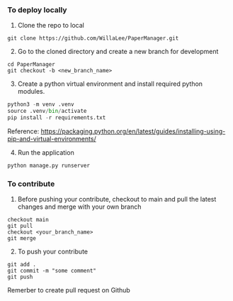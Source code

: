 ### To deploy locally

1. Clone the repo to local

```
git clone https://github.com/WillaLee/PaperManager.git
```

2. Go to the cloned directory and create a new branch for development

```
cd PaperManager
git checkout -b <new_branch_name>
```

3. Create a python virtual environment and install required python modules.

```python
python3 -m venv .venv
source .venv/bin/activate
pip install -r requirements.txt
```
Reference: https://packaging.python.org/en/latest/guides/installing-using-pip-and-virtual-environments/

4. Run the application

```python
python manage.py runserver
```

### To contribute

1. Before pushing your contribute, checkout to main and pull the latest changes and merge with your own branch
```
checkout main
git pull
checkout <your_branch_name>
git merge
```

2. To push your contribute
```
git add .
git commit -m "some comment"
git push
```
Remerber to create pull request on Github
